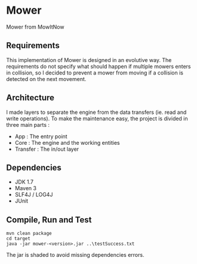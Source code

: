 Mower
=====

Mower from MowItNow


Requirements
------------
This implementation of Mower is designed in an evolutive way.
The requirements do not specify what should happen if multiple mowers enters in collision, so I decided to prevent a  mower from moving if a collision is detected on the next movement.

Architecture
------------
I made layers to separate the engine from the data transfers (ie. read and write operations). To make the maintenance easy, the project is divided in three main parts :
* App : The entry point
* Core : The engine and the working entities
* Transfer : The in/out layer

Dependencies
------------
* JDK 1.7
* Maven 3
* SLF4J / LOG4J
* JUnit

Compile, Run and Test
---------------------
    mvn clean package
    cd target
    java -jar mower-<version>.jar ..\testSuccess.txt
    
The jar is shaded to avoid missing dependencies errors.
